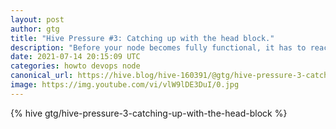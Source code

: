```yaml
---
layout: post
author: gtg
title: "Hive Pressure #3: Catching up with the head block."
description: "Before your node becomes fully functional, it has to reach the head block of the blockchain."
date: 2021-07-14 20:15:09 UTC
categories: howto devops node
canonical_url: https://hive.blog/hive-160391/@gtg/hive-pressure-3-catching-up-with-the-head-block
image: https://img.youtube.com/vi/vlW9lDE3DuI/0.jpg
---
```

{% hive gtg/hive-pressure-3-catching-up-with-the-head-block %}
